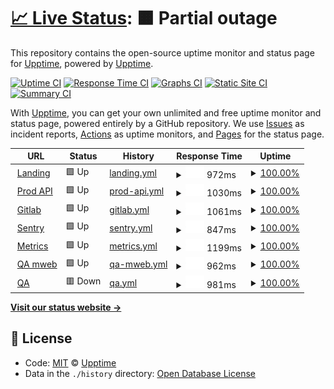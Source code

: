 # [📈 Live Status](https://demo.upptime.js.org): <!--live status--> **🟧 Partial outage**

This repository contains the open-source uptime monitor and status page for [Upptime](https://upptime.js.org), powered by [Upptime](https://github.com/upptime/upptime).

[![Uptime CI](https://github.com/koj-co/upptime/workflows/Uptime%20CI/badge.svg)](https://github.com/koj-co/upptime/actions?query=workflow%3A%22Uptime+CI%22)
[![Response Time CI](https://github.com/koj-co/upptime/workflows/Response%20Time%20CI/badge.svg)](https://github.com/koj-co/upptime/actions?query=workflow%3A%22Response+Time+CI%22)
[![Graphs CI](https://github.com/koj-co/upptime/workflows/Graphs%20CI/badge.svg)](https://github.com/koj-co/upptime/actions?query=workflow%3A%22Graphs+CI%22)
[![Static Site CI](https://github.com/koj-co/upptime/workflows/Static%20Site%20CI/badge.svg)](https://github.com/koj-co/upptime/actions?query=workflow%3A%22Static+Site+CI%22)
[![Summary CI](https://github.com/koj-co/upptime/workflows/Summary%20CI/badge.svg)](https://github.com/koj-co/upptime/actions?query=workflow%3A%22Summary+CI%22)

With [Upptime](https://upptime.js.org), you can get your own unlimited and free uptime monitor and status page, powered entirely by a GitHub repository. We use [Issues](https://github.com/upptime/upptime/issues) as incident reports, [Actions](https://github.com/upptime/upptime/actions) as uptime monitors, and [Pages](https://demo.upptime.js.org) for the status page.

<!--start: status pages-->
<!-- This summary is generated by Upptime (https://github.com/upptime/upptime) -->
<!-- Do not edit this manually, your changes will be overwritten -->
<!-- prettier-ignore -->
| URL | Status | History | Response Time | Uptime |
| --- | ------ | ------- | ------------- | ------ |
| <img alt="" src="https://favicons.githubusercontent.com/anar.biz" height="13"> [Landing](https://anar.biz) | 🟩 Up | [landing.yml](https://github.com/absk1317/uptime/commits/HEAD/history/landing.yml) | <details><summary><img alt="Response time graph" src="./graphs/landing/response-time-week.png" height="20"> 972ms</summary><br><a href="https://upptime.github.io/upptime/history/landing"><img alt="Response time 979" src="https://img.shields.io/endpoint?url=https%3A%2F%2Fraw.githubusercontent.com%2Fabsk1317%2Fuptime%2FHEAD%2Fapi%2Flanding%2Fresponse-time.json"></a><br><a href="https://upptime.github.io/upptime/history/landing"><img alt="24-hour response time 1001" src="https://img.shields.io/endpoint?url=https%3A%2F%2Fraw.githubusercontent.com%2Fabsk1317%2Fuptime%2FHEAD%2Fapi%2Flanding%2Fresponse-time-day.json"></a><br><a href="https://upptime.github.io/upptime/history/landing"><img alt="7-day response time 972" src="https://img.shields.io/endpoint?url=https%3A%2F%2Fraw.githubusercontent.com%2Fabsk1317%2Fuptime%2FHEAD%2Fapi%2Flanding%2Fresponse-time-week.json"></a><br><a href="https://upptime.github.io/upptime/history/landing"><img alt="30-day response time 970" src="https://img.shields.io/endpoint?url=https%3A%2F%2Fraw.githubusercontent.com%2Fabsk1317%2Fuptime%2FHEAD%2Fapi%2Flanding%2Fresponse-time-month.json"></a><br><a href="https://upptime.github.io/upptime/history/landing"><img alt="1-year response time 979" src="https://img.shields.io/endpoint?url=https%3A%2F%2Fraw.githubusercontent.com%2Fabsk1317%2Fuptime%2FHEAD%2Fapi%2Flanding%2Fresponse-time-year.json"></a></details> | <details><summary><a href="https://upptime.github.io/upptime/history/landing">100.00%</a></summary><a href="https://upptime.github.io/upptime/history/landing"><img alt="All-time uptime 99.97%" src="https://img.shields.io/endpoint?url=https%3A%2F%2Fraw.githubusercontent.com%2Fabsk1317%2Fuptime%2FHEAD%2Fapi%2Flanding%2Fuptime.json"></a><br><a href="https://upptime.github.io/upptime/history/landing"><img alt="24-hour uptime 100.00%" src="https://img.shields.io/endpoint?url=https%3A%2F%2Fraw.githubusercontent.com%2Fabsk1317%2Fuptime%2FHEAD%2Fapi%2Flanding%2Fuptime-day.json"></a><br><a href="https://upptime.github.io/upptime/history/landing"><img alt="7-day uptime 100.00%" src="https://img.shields.io/endpoint?url=https%3A%2F%2Fraw.githubusercontent.com%2Fabsk1317%2Fuptime%2FHEAD%2Fapi%2Flanding%2Fuptime-week.json"></a><br><a href="https://upptime.github.io/upptime/history/landing"><img alt="30-day uptime 99.89%" src="https://img.shields.io/endpoint?url=https%3A%2F%2Fraw.githubusercontent.com%2Fabsk1317%2Fuptime%2FHEAD%2Fapi%2Flanding%2Fuptime-month.json"></a><br><a href="https://upptime.github.io/upptime/history/landing"><img alt="1-year uptime 99.97%" src="https://img.shields.io/endpoint?url=https%3A%2F%2Fraw.githubusercontent.com%2Fabsk1317%2Fuptime%2FHEAD%2Fapi%2Flanding%2Fuptime-year.json"></a></details>
| <img alt="" src="https://favicons.githubusercontent.com/api.anar.biz" height="13"> [Prod API](https://api.anar.biz/public/health) | 🟩 Up | [prod-api.yml](https://github.com/absk1317/uptime/commits/HEAD/history/prod-api.yml) | <details><summary><img alt="Response time graph" src="./graphs/prod-api/response-time-week.png" height="20"> 1030ms</summary><br><a href="https://upptime.github.io/upptime/history/prod-api"><img alt="Response time 980" src="https://img.shields.io/endpoint?url=https%3A%2F%2Fraw.githubusercontent.com%2Fabsk1317%2Fuptime%2FHEAD%2Fapi%2Fprod-api%2Fresponse-time.json"></a><br><a href="https://upptime.github.io/upptime/history/prod-api"><img alt="24-hour response time 981" src="https://img.shields.io/endpoint?url=https%3A%2F%2Fraw.githubusercontent.com%2Fabsk1317%2Fuptime%2FHEAD%2Fapi%2Fprod-api%2Fresponse-time-day.json"></a><br><a href="https://upptime.github.io/upptime/history/prod-api"><img alt="7-day response time 1030" src="https://img.shields.io/endpoint?url=https%3A%2F%2Fraw.githubusercontent.com%2Fabsk1317%2Fuptime%2FHEAD%2Fapi%2Fprod-api%2Fresponse-time-week.json"></a><br><a href="https://upptime.github.io/upptime/history/prod-api"><img alt="30-day response time 990" src="https://img.shields.io/endpoint?url=https%3A%2F%2Fraw.githubusercontent.com%2Fabsk1317%2Fuptime%2FHEAD%2Fapi%2Fprod-api%2Fresponse-time-month.json"></a><br><a href="https://upptime.github.io/upptime/history/prod-api"><img alt="1-year response time 980" src="https://img.shields.io/endpoint?url=https%3A%2F%2Fraw.githubusercontent.com%2Fabsk1317%2Fuptime%2FHEAD%2Fapi%2Fprod-api%2Fresponse-time-year.json"></a></details> | <details><summary><a href="https://upptime.github.io/upptime/history/prod-api">100.00%</a></summary><a href="https://upptime.github.io/upptime/history/prod-api"><img alt="All-time uptime 99.98%" src="https://img.shields.io/endpoint?url=https%3A%2F%2Fraw.githubusercontent.com%2Fabsk1317%2Fuptime%2FHEAD%2Fapi%2Fprod-api%2Fuptime.json"></a><br><a href="https://upptime.github.io/upptime/history/prod-api"><img alt="24-hour uptime 100.00%" src="https://img.shields.io/endpoint?url=https%3A%2F%2Fraw.githubusercontent.com%2Fabsk1317%2Fuptime%2FHEAD%2Fapi%2Fprod-api%2Fuptime-day.json"></a><br><a href="https://upptime.github.io/upptime/history/prod-api"><img alt="7-day uptime 100.00%" src="https://img.shields.io/endpoint?url=https%3A%2F%2Fraw.githubusercontent.com%2Fabsk1317%2Fuptime%2FHEAD%2Fapi%2Fprod-api%2Fuptime-week.json"></a><br><a href="https://upptime.github.io/upptime/history/prod-api"><img alt="30-day uptime 99.89%" src="https://img.shields.io/endpoint?url=https%3A%2F%2Fraw.githubusercontent.com%2Fabsk1317%2Fuptime%2FHEAD%2Fapi%2Fprod-api%2Fuptime-month.json"></a><br><a href="https://upptime.github.io/upptime/history/prod-api"><img alt="1-year uptime 99.98%" src="https://img.shields.io/endpoint?url=https%3A%2F%2Fraw.githubusercontent.com%2Fabsk1317%2Fuptime%2FHEAD%2Fapi%2Fprod-api%2Fuptime-year.json"></a></details>
| <img alt="" src="https://favicons.githubusercontent.com/vault.anar.biz" height="13"> [Gitlab](https://vault.anar.biz) | 🟩 Up | [gitlab.yml](https://github.com/absk1317/uptime/commits/HEAD/history/gitlab.yml) | <details><summary><img alt="Response time graph" src="./graphs/gitlab/response-time-week.png" height="20"> 1061ms</summary><br><a href="https://upptime.github.io/upptime/history/gitlab"><img alt="Response time 868" src="https://img.shields.io/endpoint?url=https%3A%2F%2Fraw.githubusercontent.com%2Fabsk1317%2Fuptime%2FHEAD%2Fapi%2Fgitlab%2Fresponse-time.json"></a><br><a href="https://upptime.github.io/upptime/history/gitlab"><img alt="24-hour response time 1342" src="https://img.shields.io/endpoint?url=https%3A%2F%2Fraw.githubusercontent.com%2Fabsk1317%2Fuptime%2FHEAD%2Fapi%2Fgitlab%2Fresponse-time-day.json"></a><br><a href="https://upptime.github.io/upptime/history/gitlab"><img alt="7-day response time 1061" src="https://img.shields.io/endpoint?url=https%3A%2F%2Fraw.githubusercontent.com%2Fabsk1317%2Fuptime%2FHEAD%2Fapi%2Fgitlab%2Fresponse-time-week.json"></a><br><a href="https://upptime.github.io/upptime/history/gitlab"><img alt="30-day response time 1026" src="https://img.shields.io/endpoint?url=https%3A%2F%2Fraw.githubusercontent.com%2Fabsk1317%2Fuptime%2FHEAD%2Fapi%2Fgitlab%2Fresponse-time-month.json"></a><br><a href="https://upptime.github.io/upptime/history/gitlab"><img alt="1-year response time 868" src="https://img.shields.io/endpoint?url=https%3A%2F%2Fraw.githubusercontent.com%2Fabsk1317%2Fuptime%2FHEAD%2Fapi%2Fgitlab%2Fresponse-time-year.json"></a></details> | <details><summary><a href="https://upptime.github.io/upptime/history/gitlab">100.00%</a></summary><a href="https://upptime.github.io/upptime/history/gitlab"><img alt="All-time uptime 99.37%" src="https://img.shields.io/endpoint?url=https%3A%2F%2Fraw.githubusercontent.com%2Fabsk1317%2Fuptime%2FHEAD%2Fapi%2Fgitlab%2Fuptime.json"></a><br><a href="https://upptime.github.io/upptime/history/gitlab"><img alt="24-hour uptime 100.00%" src="https://img.shields.io/endpoint?url=https%3A%2F%2Fraw.githubusercontent.com%2Fabsk1317%2Fuptime%2FHEAD%2Fapi%2Fgitlab%2Fuptime-day.json"></a><br><a href="https://upptime.github.io/upptime/history/gitlab"><img alt="7-day uptime 100.00%" src="https://img.shields.io/endpoint?url=https%3A%2F%2Fraw.githubusercontent.com%2Fabsk1317%2Fuptime%2FHEAD%2Fapi%2Fgitlab%2Fuptime-week.json"></a><br><a href="https://upptime.github.io/upptime/history/gitlab"><img alt="30-day uptime 100.00%" src="https://img.shields.io/endpoint?url=https%3A%2F%2Fraw.githubusercontent.com%2Fabsk1317%2Fuptime%2FHEAD%2Fapi%2Fgitlab%2Fuptime-month.json"></a><br><a href="https://upptime.github.io/upptime/history/gitlab"><img alt="1-year uptime 99.37%" src="https://img.shields.io/endpoint?url=https%3A%2F%2Fraw.githubusercontent.com%2Fabsk1317%2Fuptime%2FHEAD%2Fapi%2Fgitlab%2Fuptime-year.json"></a></details>
| <img alt="" src="https://favicons.githubusercontent.com/sentry.anar.biz" height="13"> [Sentry](https://sentry.anar.biz) | 🟩 Up | [sentry.yml](https://github.com/absk1317/uptime/commits/HEAD/history/sentry.yml) | <details><summary><img alt="Response time graph" src="./graphs/sentry/response-time-week.png" height="20"> 847ms</summary><br><a href="https://upptime.github.io/upptime/history/sentry"><img alt="Response time 880" src="https://img.shields.io/endpoint?url=https%3A%2F%2Fraw.githubusercontent.com%2Fabsk1317%2Fuptime%2FHEAD%2Fapi%2Fsentry%2Fresponse-time.json"></a><br><a href="https://upptime.github.io/upptime/history/sentry"><img alt="24-hour response time 718" src="https://img.shields.io/endpoint?url=https%3A%2F%2Fraw.githubusercontent.com%2Fabsk1317%2Fuptime%2FHEAD%2Fapi%2Fsentry%2Fresponse-time-day.json"></a><br><a href="https://upptime.github.io/upptime/history/sentry"><img alt="7-day response time 847" src="https://img.shields.io/endpoint?url=https%3A%2F%2Fraw.githubusercontent.com%2Fabsk1317%2Fuptime%2FHEAD%2Fapi%2Fsentry%2Fresponse-time-week.json"></a><br><a href="https://upptime.github.io/upptime/history/sentry"><img alt="30-day response time 889" src="https://img.shields.io/endpoint?url=https%3A%2F%2Fraw.githubusercontent.com%2Fabsk1317%2Fuptime%2FHEAD%2Fapi%2Fsentry%2Fresponse-time-month.json"></a><br><a href="https://upptime.github.io/upptime/history/sentry"><img alt="1-year response time 880" src="https://img.shields.io/endpoint?url=https%3A%2F%2Fraw.githubusercontent.com%2Fabsk1317%2Fuptime%2FHEAD%2Fapi%2Fsentry%2Fresponse-time-year.json"></a></details> | <details><summary><a href="https://upptime.github.io/upptime/history/sentry">100.00%</a></summary><a href="https://upptime.github.io/upptime/history/sentry"><img alt="All-time uptime 99.91%" src="https://img.shields.io/endpoint?url=https%3A%2F%2Fraw.githubusercontent.com%2Fabsk1317%2Fuptime%2FHEAD%2Fapi%2Fsentry%2Fuptime.json"></a><br><a href="https://upptime.github.io/upptime/history/sentry"><img alt="24-hour uptime 100.00%" src="https://img.shields.io/endpoint?url=https%3A%2F%2Fraw.githubusercontent.com%2Fabsk1317%2Fuptime%2FHEAD%2Fapi%2Fsentry%2Fuptime-day.json"></a><br><a href="https://upptime.github.io/upptime/history/sentry"><img alt="7-day uptime 100.00%" src="https://img.shields.io/endpoint?url=https%3A%2F%2Fraw.githubusercontent.com%2Fabsk1317%2Fuptime%2FHEAD%2Fapi%2Fsentry%2Fuptime-week.json"></a><br><a href="https://upptime.github.io/upptime/history/sentry"><img alt="30-day uptime 99.87%" src="https://img.shields.io/endpoint?url=https%3A%2F%2Fraw.githubusercontent.com%2Fabsk1317%2Fuptime%2FHEAD%2Fapi%2Fsentry%2Fuptime-month.json"></a><br><a href="https://upptime.github.io/upptime/history/sentry"><img alt="1-year uptime 99.91%" src="https://img.shields.io/endpoint?url=https%3A%2F%2Fraw.githubusercontent.com%2Fabsk1317%2Fuptime%2FHEAD%2Fapi%2Fsentry%2Fuptime-year.json"></a></details>
| <img alt="" src="https://favicons.githubusercontent.com/metrics.anar.biz" height="13"> [Metrics](https://metrics.anar.biz) | 🟩 Up | [metrics.yml](https://github.com/absk1317/uptime/commits/HEAD/history/metrics.yml) | <details><summary><img alt="Response time graph" src="./graphs/metrics/response-time-week.png" height="20"> 1199ms</summary><br><a href="https://upptime.github.io/upptime/history/metrics"><img alt="Response time 1174" src="https://img.shields.io/endpoint?url=https%3A%2F%2Fraw.githubusercontent.com%2Fabsk1317%2Fuptime%2FHEAD%2Fapi%2Fmetrics%2Fresponse-time.json"></a><br><a href="https://upptime.github.io/upptime/history/metrics"><img alt="24-hour response time 1203" src="https://img.shields.io/endpoint?url=https%3A%2F%2Fraw.githubusercontent.com%2Fabsk1317%2Fuptime%2FHEAD%2Fapi%2Fmetrics%2Fresponse-time-day.json"></a><br><a href="https://upptime.github.io/upptime/history/metrics"><img alt="7-day response time 1199" src="https://img.shields.io/endpoint?url=https%3A%2F%2Fraw.githubusercontent.com%2Fabsk1317%2Fuptime%2FHEAD%2Fapi%2Fmetrics%2Fresponse-time-week.json"></a><br><a href="https://upptime.github.io/upptime/history/metrics"><img alt="30-day response time 1186" src="https://img.shields.io/endpoint?url=https%3A%2F%2Fraw.githubusercontent.com%2Fabsk1317%2Fuptime%2FHEAD%2Fapi%2Fmetrics%2Fresponse-time-month.json"></a><br><a href="https://upptime.github.io/upptime/history/metrics"><img alt="1-year response time 1174" src="https://img.shields.io/endpoint?url=https%3A%2F%2Fraw.githubusercontent.com%2Fabsk1317%2Fuptime%2FHEAD%2Fapi%2Fmetrics%2Fresponse-time-year.json"></a></details> | <details><summary><a href="https://upptime.github.io/upptime/history/metrics">100.00%</a></summary><a href="https://upptime.github.io/upptime/history/metrics"><img alt="All-time uptime 100.00%" src="https://img.shields.io/endpoint?url=https%3A%2F%2Fraw.githubusercontent.com%2Fabsk1317%2Fuptime%2FHEAD%2Fapi%2Fmetrics%2Fuptime.json"></a><br><a href="https://upptime.github.io/upptime/history/metrics"><img alt="24-hour uptime 100.00%" src="https://img.shields.io/endpoint?url=https%3A%2F%2Fraw.githubusercontent.com%2Fabsk1317%2Fuptime%2FHEAD%2Fapi%2Fmetrics%2Fuptime-day.json"></a><br><a href="https://upptime.github.io/upptime/history/metrics"><img alt="7-day uptime 100.00%" src="https://img.shields.io/endpoint?url=https%3A%2F%2Fraw.githubusercontent.com%2Fabsk1317%2Fuptime%2FHEAD%2Fapi%2Fmetrics%2Fuptime-week.json"></a><br><a href="https://upptime.github.io/upptime/history/metrics"><img alt="30-day uptime 100.00%" src="https://img.shields.io/endpoint?url=https%3A%2F%2Fraw.githubusercontent.com%2Fabsk1317%2Fuptime%2FHEAD%2Fapi%2Fmetrics%2Fuptime-month.json"></a><br><a href="https://upptime.github.io/upptime/history/metrics"><img alt="1-year uptime 100.00%" src="https://img.shields.io/endpoint?url=https%3A%2F%2Fraw.githubusercontent.com%2Fabsk1317%2Fuptime%2FHEAD%2Fapi%2Fmetrics%2Fuptime-year.json"></a></details>
| <img alt="" src="https://favicons.githubusercontent.com/staging.anar.biz" height="13"> [QA mweb](https://staging.anar.biz) | 🟩 Up | [qa-mweb.yml](https://github.com/absk1317/uptime/commits/HEAD/history/qa-mweb.yml) | <details><summary><img alt="Response time graph" src="./graphs/qa-mweb/response-time-week.png" height="20"> 962ms</summary><br><a href="https://upptime.github.io/upptime/history/qa-mweb"><img alt="Response time 962" src="https://img.shields.io/endpoint?url=https%3A%2F%2Fraw.githubusercontent.com%2Fabsk1317%2Fuptime%2FHEAD%2Fapi%2Fqa-mweb%2Fresponse-time.json"></a><br><a href="https://upptime.github.io/upptime/history/qa-mweb"><img alt="24-hour response time 933" src="https://img.shields.io/endpoint?url=https%3A%2F%2Fraw.githubusercontent.com%2Fabsk1317%2Fuptime%2FHEAD%2Fapi%2Fqa-mweb%2Fresponse-time-day.json"></a><br><a href="https://upptime.github.io/upptime/history/qa-mweb"><img alt="7-day response time 962" src="https://img.shields.io/endpoint?url=https%3A%2F%2Fraw.githubusercontent.com%2Fabsk1317%2Fuptime%2FHEAD%2Fapi%2Fqa-mweb%2Fresponse-time-week.json"></a><br><a href="https://upptime.github.io/upptime/history/qa-mweb"><img alt="30-day response time 963" src="https://img.shields.io/endpoint?url=https%3A%2F%2Fraw.githubusercontent.com%2Fabsk1317%2Fuptime%2FHEAD%2Fapi%2Fqa-mweb%2Fresponse-time-month.json"></a><br><a href="https://upptime.github.io/upptime/history/qa-mweb"><img alt="1-year response time 962" src="https://img.shields.io/endpoint?url=https%3A%2F%2Fraw.githubusercontent.com%2Fabsk1317%2Fuptime%2FHEAD%2Fapi%2Fqa-mweb%2Fresponse-time-year.json"></a></details> | <details><summary><a href="https://upptime.github.io/upptime/history/qa-mweb">100.00%</a></summary><a href="https://upptime.github.io/upptime/history/qa-mweb"><img alt="All-time uptime 99.98%" src="https://img.shields.io/endpoint?url=https%3A%2F%2Fraw.githubusercontent.com%2Fabsk1317%2Fuptime%2FHEAD%2Fapi%2Fqa-mweb%2Fuptime.json"></a><br><a href="https://upptime.github.io/upptime/history/qa-mweb"><img alt="24-hour uptime 100.00%" src="https://img.shields.io/endpoint?url=https%3A%2F%2Fraw.githubusercontent.com%2Fabsk1317%2Fuptime%2FHEAD%2Fapi%2Fqa-mweb%2Fuptime-day.json"></a><br><a href="https://upptime.github.io/upptime/history/qa-mweb"><img alt="7-day uptime 100.00%" src="https://img.shields.io/endpoint?url=https%3A%2F%2Fraw.githubusercontent.com%2Fabsk1317%2Fuptime%2FHEAD%2Fapi%2Fqa-mweb%2Fuptime-week.json"></a><br><a href="https://upptime.github.io/upptime/history/qa-mweb"><img alt="30-day uptime 99.89%" src="https://img.shields.io/endpoint?url=https%3A%2F%2Fraw.githubusercontent.com%2Fabsk1317%2Fuptime%2FHEAD%2Fapi%2Fqa-mweb%2Fuptime-month.json"></a><br><a href="https://upptime.github.io/upptime/history/qa-mweb"><img alt="1-year uptime 99.98%" src="https://img.shields.io/endpoint?url=https%3A%2F%2Fraw.githubusercontent.com%2Fabsk1317%2Fuptime%2FHEAD%2Fapi%2Fqa-mweb%2Fuptime-year.json"></a></details>
| <img alt="" src="https://favicons.githubusercontent.com/qa.anar.biz" height="13"> [QA](https://qa.anar.biz/public/health) | 🟥 Down | [qa.yml](https://github.com/absk1317/uptime/commits/HEAD/history/qa.yml) | <details><summary><img alt="Response time graph" src="./graphs/qa/response-time-week.png" height="20"> 981ms</summary><br><a href="https://upptime.github.io/upptime/history/qa"><img alt="Response time 1146" src="https://img.shields.io/endpoint?url=https%3A%2F%2Fraw.githubusercontent.com%2Fabsk1317%2Fuptime%2FHEAD%2Fapi%2Fqa%2Fresponse-time.json"></a><br><a href="https://upptime.github.io/upptime/history/qa"><img alt="24-hour response time 1100" src="https://img.shields.io/endpoint?url=https%3A%2F%2Fraw.githubusercontent.com%2Fabsk1317%2Fuptime%2FHEAD%2Fapi%2Fqa%2Fresponse-time-day.json"></a><br><a href="https://upptime.github.io/upptime/history/qa"><img alt="7-day response time 981" src="https://img.shields.io/endpoint?url=https%3A%2F%2Fraw.githubusercontent.com%2Fabsk1317%2Fuptime%2FHEAD%2Fapi%2Fqa%2Fresponse-time-week.json"></a><br><a href="https://upptime.github.io/upptime/history/qa"><img alt="30-day response time 965" src="https://img.shields.io/endpoint?url=https%3A%2F%2Fraw.githubusercontent.com%2Fabsk1317%2Fuptime%2FHEAD%2Fapi%2Fqa%2Fresponse-time-month.json"></a><br><a href="https://upptime.github.io/upptime/history/qa"><img alt="1-year response time 1146" src="https://img.shields.io/endpoint?url=https%3A%2F%2Fraw.githubusercontent.com%2Fabsk1317%2Fuptime%2FHEAD%2Fapi%2Fqa%2Fresponse-time-year.json"></a></details> | <details><summary><a href="https://upptime.github.io/upptime/history/qa">100.00%</a></summary><a href="https://upptime.github.io/upptime/history/qa"><img alt="All-time uptime 99.95%" src="https://img.shields.io/endpoint?url=https%3A%2F%2Fraw.githubusercontent.com%2Fabsk1317%2Fuptime%2FHEAD%2Fapi%2Fqa%2Fuptime.json"></a><br><a href="https://upptime.github.io/upptime/history/qa"><img alt="24-hour uptime 100.00%" src="https://img.shields.io/endpoint?url=https%3A%2F%2Fraw.githubusercontent.com%2Fabsk1317%2Fuptime%2FHEAD%2Fapi%2Fqa%2Fuptime-day.json"></a><br><a href="https://upptime.github.io/upptime/history/qa"><img alt="7-day uptime 100.00%" src="https://img.shields.io/endpoint?url=https%3A%2F%2Fraw.githubusercontent.com%2Fabsk1317%2Fuptime%2FHEAD%2Fapi%2Fqa%2Fuptime-week.json"></a><br><a href="https://upptime.github.io/upptime/history/qa"><img alt="30-day uptime 100.00%" src="https://img.shields.io/endpoint?url=https%3A%2F%2Fraw.githubusercontent.com%2Fabsk1317%2Fuptime%2FHEAD%2Fapi%2Fqa%2Fuptime-month.json"></a><br><a href="https://upptime.github.io/upptime/history/qa"><img alt="1-year uptime 99.95%" src="https://img.shields.io/endpoint?url=https%3A%2F%2Fraw.githubusercontent.com%2Fabsk1317%2Fuptime%2FHEAD%2Fapi%2Fqa%2Fuptime-year.json"></a></details>

<!--end: status pages-->

[**Visit our status website →**](https://demo.upptime.js.org)

## 📄 License

- Code: [MIT](./LICENSE) © [Upptime](https://upptime.js.org)
- Data in the `./history` directory: [Open Database License](https://opendatacommons.org/licenses/odbl/1-0/)
